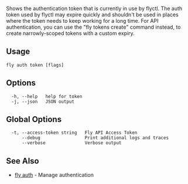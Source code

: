 Shows the authentication token that is currently in use by flyctl.
The auth token used by flyctl may expire quickly and shouldn't be used in places
where the token needs to keep working for a long time. For API authentication, you
can use the "fly tokens create" command instead, to create narrowly-scoped tokens with
a custom expiry.

## Usage
~~~
fly auth token [flags]
~~~

## Options

~~~
  -h, --help   help for token
  -j, --json   JSON output
~~~

## Global Options

~~~
  -t, --access-token string   Fly API Access Token
      --debug                 Print additional logs and traces
      --verbose               Verbose output
~~~

## See Also

* [fly auth](/docs/flyctl/auth/)	 - Manage authentication


